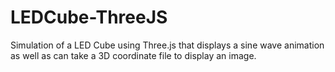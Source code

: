 LEDCube-ThreeJS
===============

Simulation of a LED Cube using Three.js that displays a sine wave animation as well as can take a 3D coordinate file to display an image.
